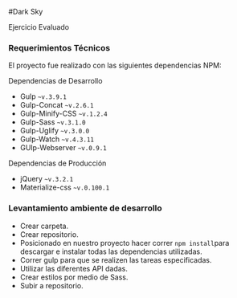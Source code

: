 #Dark Sky

Ejercicio Evaluado

### Requerimientos Técnicos

El proyecto fue realizado con las siguientes dependencias NPM:

Dependencias de Desarrollo 
  - Gulp `~v.3.9.1`
  - Gulp-Concat `~v.2.6.1`
  - Gulp-Minify-CSS `~v.1.2.4`
  - Gulp-Sass `~v.3.1.0`
  - Gulp-Uglify `~v.3.0.0`
  - Gulp-Watch `~v.4.3.11`
  - GUlp-Webserver `~v.0.9.1`

Dependencias de Producción 
  - jQuery `~v.3.2.1`
  - Materialize-css  `~v.0.100.1`


### Levantamiento ambiente de desarrollo

+ Crear carpeta.
+ Crear repositorio.
+ Posicionado en nuestro proyecto hacer correr `npm install`para descargar e instalar todas las dependencias utilizadas.
+ Correr gulp para que se realizen las tareas especificadas.
+ Utilizar las diferentes API dadas.
+ Crear estilos por medio de Sass.
+ Subir a repositorio.